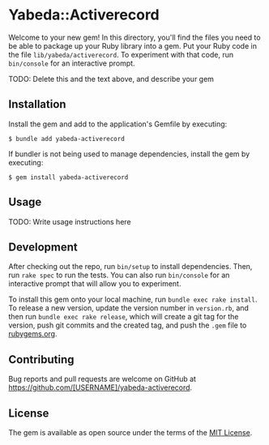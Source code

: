 # Yabeda::Activerecord

Welcome to your new gem! In this directory, you'll find the files you need to be able to package up your Ruby library into a gem. Put your Ruby code in the file `lib/yabeda/activerecord`. To experiment with that code, run `bin/console` for an interactive prompt.

TODO: Delete this and the text above, and describe your gem

## Installation

Install the gem and add to the application's Gemfile by executing:

    $ bundle add yabeda-activerecord

If bundler is not being used to manage dependencies, install the gem by executing:

    $ gem install yabeda-activerecord

## Usage

TODO: Write usage instructions here

## Development

After checking out the repo, run `bin/setup` to install dependencies. Then, run `rake spec` to run the tests. You can also run `bin/console` for an interactive prompt that will allow you to experiment.

To install this gem onto your local machine, run `bundle exec rake install`. To release a new version, update the version number in `version.rb`, and then run `bundle exec rake release`, which will create a git tag for the version, push git commits and the created tag, and push the `.gem` file to [rubygems.org](https://rubygems.org).

## Contributing

Bug reports and pull requests are welcome on GitHub at https://github.com/[USERNAME]/yabeda-activerecord.

## License

The gem is available as open source under the terms of the [MIT License](https://opensource.org/licenses/MIT).
